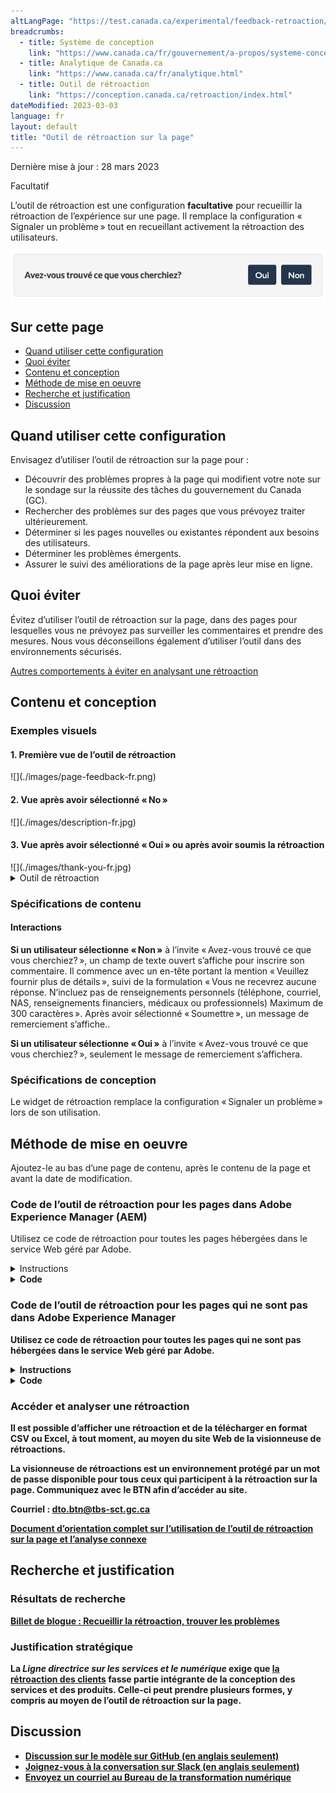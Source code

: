```yaml
---
altLangPage: "https://test.canada.ca/experimental/feedback-retroaction/page-feedback.html"
breadcrumbs:
  - title: Système de conception
    link: "https://www.canada.ca/fr/gouvernement/a-propos/systeme-conception.html"
  - title: Analytique de Canada.ca
    link: "https://www.canada.ca/fr/analytique.html"
  - title: Outil de rétroaction
    link: "https://conception.canada.ca/retroaction/index.html"
dateModified: 2023-03-03
language: fr
layout: default
title: "Outil de rétroaction sur la page"
---
```


<p class="small">Dernière mise à jour : 28 mars 2023</p>

<p><span class="label label-warning">Facultatif</span></p>

L’outil de rétroaction est une configuration **facultative** pour recueillir la rétroaction de l’expérience sur une page. Il remplace la configuration « Signaler un problème » tout en recueillant activement la rétroaction des utilisateurs.

![Un titre intitulé "Avez-vous trouvé ce que vous cherchiez ?", suivi d'options permettant de sélectionner oui ou non.](./images/page-feedback-fr.png)

## Sur cette page

*   [Quand utiliser cette configuration](#quand-utiliser-cette-configuration)
*   [Quoi éviter](#quoi-éviter)
*   [Contenu et conception](#contenu-et-conception)
*   [Méthode de mise en oeuvre](#méthode)
*   [Recherche et justification](#recherche)
*   [Discussion](#discussion)


## Quand utiliser cette configuration

Envisagez d’utiliser l’outil de rétroaction sur la page pour :

* Découvrir des problèmes propres à la page qui modifient votre note sur le sondage sur la réussite des tâches du gouvernement du Canada (GC).
* Rechercher des problèmes sur des pages que vous prévoyez traiter ultérieurement.
* Déterminer si les pages nouvelles ou existantes répondent aux besoins des utilisateurs.
* Déterminer les problèmes émergents.
* Assurer le suivi des améliorations de la page après leur mise en ligne.


## Quoi éviter

Évitez d’utiliser l’outil de rétroaction sur la page, dans des pages pour lesquelles vous ne prévoyez pas surveiller les commentaires et prendre des mesures. Nous vous déconseillons également d’utiliser l’outil dans des environnements sécurisés.

[Autres comportements à éviter en analysant une rétroaction](https://conception.canada.ca/retroaction/quand.html)

## Contenu et conception

<h3>Exemples visuels</h3>

<h4>1. Première vue de l’outil de rétroaction</h4>
![](./images/page-feedback-fr.png)

<h4>2. Vue après avoir sélectionné « No »</h4>
![](./images/description-fr.jpg)

<h4>3. Vue après avoir sélectionné « Oui » ou après avoir soumis la rétroaction</h4>
![](./images/thank-you-fr.jpg)


<details>
<summary>Outil de rétroaction</summary>

<p>Un en-tête portant la mention « Avez-vous trouvé ce que vous cherchiez? », suivi des options de choix « oui » ou « non ».</p>

<p>Un en-tête portant la mention « Veuillez fournir plus de détails », suivi de la formulation « Vous ne recevrez aucune réponse. N’incluez pas de renseignements personnels (téléphone, courriel, NAS, renseignements financiers, médicaux ou professionnels) Maximum de 300 caractères », et d’un champ de texte pour fournir plus de détails.</p>

<p>Un en-tête portant la mention « Merci de votre rétroaction! »</p>
</details>


<h3>Spécifications de contenu</h3>



<h4>Interactions</h4>
<p><strong>Si un utilisateur sélectionne « Non »</strong> à l’invite « Avez-vous trouvé ce que vous cherchiez? », un champ de texte ouvert s’affiche pour inscrire son commentaire. Il commence avec un en-tête portant la mention « Veuillez fournir plus de détails », suivi de la formulation « Vous ne recevrez aucune réponse.
N’incluez pas de renseignements personnels (téléphone, courriel, NAS, renseignements financiers, médicaux ou professionnels) Maximum de 300 caractères ».
Après avoir sélectionné « Soumettre », un message de remerciement s’affiche..</p>

<p><strong>Si un utilisateur sélectionne « Oui »</strong> à l’invite « Avez-vous trouvé ce que vous cherchiez? », seulement le message de remerciement s’affichera.</p>


<h3>Spécifications de conception</h3>
<p>Le widget de rétroaction remplace la configuration « Signaler un problème » lors de son utilisation.</p>



<a id="méthode"></a>
<h2>Méthode de mise en oeuvre</h2>

<p>Ajoutez-le au bas d’une page de contenu, après le contenu de la page et avant la date de modification. </p>

<div class="wb-eqht">
<div class="row">
<div class="col-md-12">

<h3>Code de l’outil de rétroaction pour les pages dans Adobe Experience Manager (AEM) </h3>
<p>Utilisez ce code de rétroaction pour toutes les pages hébergées dans le service Web géré par Adobe.</p>


<details>
<summary>Instructions</summary>
<ol class="lst-spcd">

<li>Ajoutez un composant HTML générique au bas du contenu principal. Utilisez le code HTML (ci-dessous) comme référence. Il s’agira de la section « Avez-vous trouvé ce que vous cherchiez? » et « Partagez cette page ».</li>

<li>Mettez à jour les valeurs des champs de saisie masqués, avec les renseignements propres à votre mise en œuvre. Voici l’utilité de ces champs masqués :</li>

    <ul>
    <li>Institution (le sigle de votre ministère) – obligatoire</li>
    <li>Thème – obligatoire</li>
    <li>Section (une section du site Web) – obligatoire, mais elle peut être laissée en blanc</li>
    <li>Titre de la page – obligatoire</li>
    </ul>

<p><strong><span class="bg-warning">Remarque importante! </span></strong> Les valeurs associées à l’institution, au thème et à la section doivent être IDENTIQUES en anglais et en français. </p>

<li>Enregistrez et publiez vos changements!</li>

<li><strong>Exclusivement aux fins des projets pilotes d’apprentissage machine : Indiquez au Bureau de la transformation numérique (BTN) les adresses URL auxquelles on a ajouté l’outil de rétroaction.</li>

<li><strong>Pour tous les projets pilotes : Mentionnez au BTN si vous ajoutez une nouvelle section ou un nouveau thème, afin que nous puissions ajouter ces filtres dans la visionneuse de rétroactions.</li>

</ol>
</details>                            


<details>
<summary>Code</summary>

<pre class="prettyprint"><code>

  &lt;div class=&quot;row row-no-gutters mrgn-tp-xl&quot;&gt;
      &lt;div class=&quot;col-sm-7 col-lg-6&quot;&gt;
          &lt;section class=&quot;gc-pg-hlpfl provisional&quot;&gt;
              &lt;div class=&quot;well mrgn-bttm-0&quot;&gt;
                  &lt;form id=&quot;gc-pg-hlpfl-frm&quot; action=&quot;/gc/services/generateemail&quot; method=&quot;post&quot; autocomplete=&quot;off&quot; class=&quot;provisional wb-postback&quot; data-wb-postback=&quot;{&quot;success&quot;:&quot;.gc-pg-hlpfl-thnk&quot;,&quot;content&quot;:&quot;#gc-pg-hlpfl-frm&quot;}&quot;&gt;
  &lt;input type=&quot;hidden&quot; name=&quot;institutionopt&quot; value=&quot;Institution - required - must use same acronym value EN and FR&quot;&gt;
  &lt;input type=&quot;hidden&quot; name=&quot;themeopt&quot; value=&quot;Theme - required - must use same value EN and FR&quot;&gt;
  &lt;input type=&quot;hidden&quot; name=&quot;sectionopt&quot; value=&quot;Section - required but can be blank - same value EN and FR&quot;&gt;
  &lt;input type=&quot;hidden&quot; name=&quot;pageTitle&quot; value=&quot;Page title (EN) - required&quot;&gt;
                  &lt;input type=&quot;hidden&quot; name=&quot;emailTemplate&quot; value=&quot;servcan/gc-pagesuccessen&quot;&gt;
                      &lt;div class=&quot;gc-pg-hlpfl-btn&quot;&gt;
                          &lt;div class=&quot;row row-no-gutters&quot;&gt;
                              &lt;div class=&quot;col-xs-12 col-sm-7 mrgn-tp-sm&quot;&gt;
                                  &lt;h2 class=&quot;mrgn-tp-sm h5&quot;&gt;Avez-vous trouvé ce que vous cherchiez?&lt;/h2&gt;
                              &lt;/div&gt;
                              &lt;div class=&quot;col-xs-8 col-sm-5 text-right&quot;&gt;
                                  &lt;button type=&quot;submit&quot; name=&quot;helpful&quot; value=&quot;Yes&quot; class=&quot;btn btn-primary&quot; data-gc-analytics-wtph&gt;Oui&lt;/button&gt;
                                  &lt;button type=&quot;button&quot; class=&quot;btn btn-primary mrgn-lft-sm nojs-hide&quot; data-wb-doaction=&quot;[                                    {&quot;action&quot;:&quot;removeClass&quot;,&quot;source&quot;:&quot;.gc-pg-hlpfl-no&quot;,&quot;class&quot;:&quot;nojs-show&quot;},
                                      {&quot;action&quot;:&quot;addClass&quot;,&quot;source&quot;:&quot;.gc-pg-hlpfl-btn&quot;,&quot;class&quot;:&quot;hide&quot;}
                                  ]&quot; data-gc-analytics-wtph-no&gt;Non&lt;/button&gt;
                              &lt;/div&gt;
                          &lt;/div&gt;
                      &lt;/div&gt;
                      &lt;p class=&quot;h3 hidden nojs-show&quot;&gt;Sinon, dites nous pourquoi&nbsp;:&lt;/p&gt;
                      &lt;div class=&quot;gc-pg-hlpfl-no nojs-show&quot;&gt;
                          &lt;fieldset&gt;
                              &lt;legend class=&quot;h4 mrgn-tp-0 mrgn-bttm-md&quot;&gt;Qu’est-ce qui n’allait pas?&lt;/legend&gt;

  &lt;div class=&quot;radio&quot;&gt;
  &lt;label for=&quot;problem1&quot;&gt;
  &lt;input name=&quot;problem&quot; id=&quot;problem1&quot; type=&quot;radio&quot; value=&quot;Je ne peux pas trouver l’information&quot; data-gc-analytics-wtph-value=&quot;I can't find the information-Je ne peux pas trouver l'information&quot; data-gc-analytics-collect=&quot;notPrivate&quot;&gt;Je ne peux pas &lt;strong&gt;trouver&lt;/strong&gt; l’information
  &lt;/label&gt;
  &lt;/div&gt;

  &lt;div class=&quot;radio&quot;&gt;
  &lt;label for=&quot;problem2&quot;&gt;
  &lt;input name=&quot;problem&quot; id=&quot;problem2&quot; type=&quot;radio&quot; value=&quot;L'information est difficile à comprendre&quot; data-gc-analytics-wtph-value=&quot;The information is hard to understand-L'information est difficile à comprendre&quot; data-gc-analytics-collect=&quot;notPrivate&quot;&gt; L'information est difficile à  &lt;strong&gt;comprendre&lt;/strong&gt;
  &lt;/label&gt;
  &lt;/div&gt;

  &lt;div class=&quot;radio&quot;&gt;
  &lt;label for=&quot;problem3&quot;&gt;
  &lt;input name=&quot;problem&quot; id=&quot;problem3&quot; type=&quot;radio&quot; value=&quot;Il y avait une erreur / quelque chose ne fonctionnait pas&quot; data-gc-analytics-wtph-value=&quot;There was an error or something didn't work-Il y avait une erreur ou quelque chose ne fonctionnait pas&quot; data-gc-analytics-collect=&quot;notPrivate&quot;&gt; Il y avait une erreur / quelque chose  &lt;strong&gt;ne fonctionnait pas&lt;/strong&gt;
  &lt;/label&gt;
  &lt;/div&gt;
                             &lt;div class=&quot;radio&quot;&gt;
                                  &lt;label for=&quot;problem4&quot;&gt;
                                      &lt;input name=&quot;problem&quot; id=&quot;problem4&quot; type=&quot;radio&quot; value=&quot;Autre raison&quot; data-gc-analytics-wtph-value=&quot;Other reason-Autre raison&quot; data-gc-analytics-collect=&quot;notPrivate&quot;&gt;
                                      Autre raison
                                  &lt;/label&gt;
                             &lt;/div&gt;
                          &lt;/fieldset&gt;
                          &lt;label for=&quot;problem6&quot; class=&quot;mrgn-bttm-0&quot;&gt;Veuillez fournir plus de détails&lt;/label&gt;
                          &lt;p class=&quot;small&quot;&gt;
                              &lt;strong&gt;Vous ne recevrez aucune réponse. N'incluez pas de renseignements personnels (téléphone, courriel, NAS, renseignements financiers, médicaux ou professionnels.&lt;/strong&gt;
                              &lt;br&gt;
                              &lt;span class=&quot;small&quot;&gt;Maximum de 300 caractères&lt;/span&gt;
                          &lt;/p&gt;
                          &lt;textarea id=&quot;problem6&quot; name=&quot;details&quot; class=&quot;full-width&quot; maxlength=&quot;300&quot;&gt;&lt;/textarea&gt;
                          &lt;button type=&quot;submit&quot; name=&quot;helpful&quot; value=&quot;No&quot; class=&quot;btn btn-primary mrgn-tp-md mrgn-bttm-sm&quot; data-gc-analytics-wtph-submit&gt;Soumettre&lt;/button&gt;
                      &lt;/div&gt;
                      &lt;input type=&quot;hidden&quot; name=&quot;problem&quot; value=&quot;&quot;&gt;
                  &lt;/form&gt;
                  &lt;div class=&quot;gc-pg-hlpfl-thnk hide&quot;&gt;
                      &lt;p class=&quot;h6 mrgn-tp-sm mrgn-bttm-sm&quot;&gt;&lt;span class=&quot;far fa-check-circle text-success mrgn-rght-sm&quot; aria-hidden=&quot;true&quot;&gt;&lt;/span&gt; Merci de vos commentaires&lt;/p&gt;
                  &lt;/div&gt;
              &lt;/div&gt;
          &lt;/section&gt;
      &lt;/div&gt;
      &lt;div class=&quot;col-sm-3 col-sm-offset-1 col-lg-offset-3&quot;&gt;
          &lt;div class=&quot;wb-share&quot; data-wb-share=&quot;{&quot;pnlId&quot;:&quot;pnlShrPg&quot;, &quot;lnkClass&quot;: &quot;btn btn-default btn-block mrgn-tp-md&quot;}&quot;&gt;&lt;/div&gt;
      &lt;/div&gt;
  &lt;/div&gt;


</code></pre>
</details>
</div>

<div class="col-md-12">
<h3>Code de l’outil de rétroaction pour les pages qui ne sont pas dans Adobe Experience Manager</h3>
<p>Utilisez ce code de rétroaction pour toutes les pages qui ne sont pas hébergées dans le service Web géré par Adobe.</p>

<details>
<summary>Instructions</summary>
<ol class="lst-spcd">
<li>Insérez ce code HTML là où se trouvent les formulations « Avez-vous trouvé ce que vous cherchiez? » et « Partagez cette page ».</li>

<li>Mettez à jour les valeurs des champs de saisie masqués, avec les renseignements propres à votre mise en œuvre. Voici l’utilité de ces champs masqués :</li>
<ul>
<li>Institution (le sigle de votre ministère) – obligatoire</li>
<li>Thème – obligatoire</li>
<li>Section (une section du site Web) – obligatoire, mais elle peut être laissée en blanc</li>
<li>Titre de la page – obligatoire</li>
<li>Page de soumission (adresse URL) – obligatoire</li>
<li>Langue de la page (utilisez EN ou FR) – obligatoire</li>
</ul>

<p><strong><span class="bg-warning">Remarque importante!  </span></strong> Les valeurs associées à l’institution, au thème et à la section doivent être IDENTIQUES en anglais et en français. </p>

<li>Ajoutez le JavaScript juste au-dessus du marqueur de fermeture /body</li>

<li>4.	Lorsqu’une personne soumet un commentaire, un crochet et un message de remerciement s’affichent. Si le crochet ne s’affiche pas, il faudra peut-être ajouter une référence à votre catalogue d’icônes Font Awesome dans votre en-tête de page.</li>

<pre class="prettyprint"><code>
&lt;link rel=&quot;stylesheet&quot; href=&quot;https://use.fontawesome.com/releases/v5.8.1/css/all.css&quot; integrity=&quot;sha384-50oBUHEmvpQ+1lW4y57PTFmhCaXp0ML5d60M1M7uH2+nqUivzIebhndOJK28anvf&quot; crossorigin=&quot;anonymous&quot; /&gt;&lt;/li&gt;
 </code></pre>

<li><strong>Exclusivement aux fins des projets pilotes d’apprentissage machine :</strong> Indiquez au Bureau de la transformation numérique (BTN) les adresses URL auxquelles on a ajouté l’outil de rétroaction.</li>

<li><strong>6.	Pour tous les projets pilotes :</strong> Mentionnez au BTN si vous ajoutez une nouvelle section ou un nouveau thème, afin que nous puissions ajouter ces filtres dans la visionneuse de rétroactions.</li>

</ol>
</details>

<details>
 <summary>Code</summary>
 <pre class="prettyprint"><code>
   &lt;!-- START PAGE FEEDBACK WIDGET --&gt;
   &lt;div class=&quot;row row-no-gutters mrgn-tp-xl&quot;&gt;
   &lt;div class=&quot;col-sm-7 col-lg-6&quot;&gt;
      &lt;section class=&quot;gc-pg-hlpfl provisional&quot;&gt;
         &lt;div class=&quot;well mrgn-bttm-0&quot;&gt;
            &lt;form id=&quot;gc-pg-hlpfl-frm&quot; action=&quot;#&quot; method=&quot;post&quot; autocomplete=&quot;off&quot;&gt;
               &lt;input type=&quot;hidden&quot; name=&quot;institutionopt&quot; value=&quot;Institution acronym - required - must use same value EN and FR&quot;&gt;
               &lt;input type=&quot;hidden&quot; name=&quot;themeopt&quot; value=&quot;Theme - required - must use same value EN and FR&quot;&gt;
               &lt;input type=&quot;hidden&quot; name=&quot;language&quot; value=&quot;Language - required - use EN or FR&quot;&gt;
               &lt;input type=&quot;hidden&quot; name=&quot;pageTitle&quot; value=&quot;Page title EN - required&quot;&gt;
               &lt;input type=&quot;hidden&quot; name=&quot;submissionPage&quot; value=&quot;Page URL - required&quot;&gt;
               &lt;input type=&quot;hidden&quot; name=&quot;sectionopt&quot; value=&quot;Section - required but can be blank - must use same value EN and FR&quot;&gt;
               &lt;input type=&quot;hidden&quot; id=&quot;helpful&quot; name=&quot;helpful&quot; value=&quot;Yes&quot;&gt;
               &lt;div class=&quot;gc-pg-hlpfl-btn&quot;&gt;
                  &lt;div class=&quot;row row-no-gutters&quot;&gt;
                     &lt;div class=&quot;col-xs-12 col-sm-7 mrgn-tp-sm&quot;&gt;
                        &lt;h2 class=&quot;mrgn-tp-sm h5&quot;&gt;Did you find what you were looking for?&lt;/h2&gt;
                     &lt;/div&gt;
                     &lt;div class=&quot;col-xs-8 col-sm-5 text-right&quot;&gt;
                        &lt;button id=&quot;btnyes&quot; type=&quot;submit&quot; value=&quot;Yes&quot; class=&quot;btn btn-primary&quot;&gt;Yes&lt;/button&gt;
                        &lt;button id=&quot;btnno&quot; type=&quot;button&quot; class=&quot;btn btn-primary mrgn-lft-sm nojs-hide&quot;&gt;No&lt;/button&gt;
                     &lt;/div&gt;
                  &lt;/div&gt;
               &lt;/div&gt;
               &lt;p class=&quot;h3 hidden nojs-show&quot;&gt;If not, tell us why:&lt;/p&gt;
               &lt;div class=&quot;gc-pg-hlpfl-no nojs-show&quot;&gt;
                  &lt;fieldset&gt;
                     &lt;legend class=&quot;h4 mrgn-tp-0 mrgn-bttm-md&quot;&gt;What was wrong?&lt;/legend&gt;
                     &lt;div class=&quot;radio&quot;&gt;
                        &lt;label for=&quot;problem1&quot;&gt;
                        &lt;input name=&quot;problem&quot; id=&quot;problem1&quot; type=&quot;radio&quot; value=&quot;I can't find the information&quot; data-gc-analytics-wtph-value=&quot;I can't find the information-Je ne peux pas trouver l'information&quot; data-gc-analytics-collect=&quot;notPrivate&quot;&gt;
                        I can't &lt;strong&gt;find&lt;/strong&gt; the information
                        &lt;/label&gt;
                     &lt;/div&gt;
                     &lt;div class=&quot;radio&quot;&gt;
                        &lt;label for=&quot;problem2&quot;&gt;
                        &lt;input name=&quot;problem&quot; id=&quot;problem2&quot; type=&quot;radio&quot; value=&quot;The information is hard to understand&quot; data-gc-analytics-wtph-value=&quot;The information is hard to understand-L'information est difficile à comprendre&quot; data-gc-analytics-collect=&quot;notPrivate&quot;&gt;
                        The information is hard to &lt;strong&gt;understand&lt;/strong&gt;
                        &lt;/label&gt;
                     &lt;/div&gt;
                     &lt;div class=&quot;radio&quot;&gt;
                        &lt;label for=&quot;problem3&quot;&gt;
                        &lt;input name=&quot;problem&quot; id=&quot;problem3&quot; type=&quot;radio&quot; value=&quot;There was an error / something didn't work&quot; data-gc-analytics-wtph-value=&quot;There was an error or something didn't work-Il y avait une erreur ou quelque chose ne fonctionnait pas&quot; data-gc-analytics-collect=&quot;notPrivate&quot;&gt;
                        There was an error or something &lt;strong&gt;didn't work&lt;/strong&gt;
                        &lt;/label&gt;
                     &lt;/div&gt;
                     &lt;div class=&quot;radio&quot;&gt;
                        &lt;label for=&quot;problem4&quot;&gt;
                        &lt;input name=&quot;problem&quot; id=&quot;problem4&quot; type=&quot;radio&quot; value=&quot;Other reason&quot; data-gc-analytics-wtph-value=&quot;Other reason-Autre raison&quot; data-gc-analytics-collect=&quot;notPrivate&quot;&gt;
                        Other reason
                        &lt;/label&gt;
                     &lt;/div&gt;
                  &lt;/fieldset&gt;
                  &lt;label for=&quot;problem6&quot; class=&quot;mrgn-bttm-0&quot;&gt;Please provide more details&lt;/label&gt;
                  &lt;p class=&quot;small&quot;&gt;
                     &lt;strong&gt;You will not receive a reply. Don't include personal information (telephone, email, SIN, financial, medical, or work details).&lt;/strong&gt;
                     &lt;br&gt;
                     &lt;span class=&quot;small&quot;&gt;Maximum 300 characters&lt;/span&gt;
                  &lt;/p&gt;
                  &lt;textarea id=&quot;problem6&quot; name=&quot;details&quot; class=&quot;full-width&quot; maxlength=&quot;300&quot;&gt;&lt;/textarea&gt;
                  &lt;button type=&quot;submit&quot; value=&quot;No&quot; class=&quot;btn btn-primary mrgn-tp-md mrgn-bttm-sm&quot;&gt;Submit&lt;/button&gt;
               &lt;/div&gt;
            &lt;/form&gt;
            &lt;div class=&quot;gc-pg-hlpfl-thnk hide&quot;&gt;
               &lt;p class=&quot;h6 mrgn-tp-sm mrgn-bttm-sm&quot;&gt;&lt;span class=&quot;far fa-check-circle text-success mrgn-rght-sm&quot; aria-hidden=&quot;true&quot;&gt;&lt;/span&gt; Thank you for your feedback&lt;/p&gt;
            &lt;/div&gt;
         &lt;/div&gt;
      &lt;/section&gt;
   &lt;/div&gt;
   &lt;div class=&quot;col-sm-3 col-sm-offset-1 col-lg-offset-3&quot;&gt;
      &lt;div class=&quot;wb-share&quot; data-wb-share=&quot;{&quot;pnlId&quot;:&quot;pnlShrPg&quot;, &quot;lnkClass&quot;: &quot;btn btn-default btn-block mrgn-tp-md&quot;}&quot;&gt;&lt;/div&gt;
   &lt;/div&gt;
   &lt;/div&gt;
   &lt;!-- END PAGE FEEDBACK WIDGET --&gt;
   &lt;!-- START SCRIPT PAGE FEEDBACK WIDGET --&gt;
   &lt;script&gt;
   $(document).on(&quot;wb-ready.wb&quot;, function() {
      $(&quot;#btnno&quot;).click(function(e) {
          $(&quot;.gc-pg-hlpfl-no&quot;).removeClass(&quot;nojs-show&quot;);
          $(&quot;.gc-pg-hlpfl-btn&quot;).addClass(&quot;hide&quot;);
          $(&quot;#helpful&quot;).val(&quot;No&quot;);
      });
      $(&quot;#gc-pg-hlpfl-frm&quot;).submit(function(e) {
          e.preventDefault();
          $(&quot;.gc-pg-hlpfl-thnk&quot;).removeClass(&quot;hide&quot;);
          $(&quot;#gc-pg-hlpfl-frm&quot;).addClass(&quot;hide nojs-show&quot;);
          $.ajax({
              url: 'https://pagesuccessemailqueue.azurewebsites.net/api/QueueProblemForm',
              type: 'POST',
              dataType: 'text',
              data: $('form#gc-pg-hlpfl-frm').serialize(),
              success: function(data) {},
              error: function(xhr, status, err) {
                  console.log(xhr.responseText);
              }
          });
      });
   });
   &lt;/script&gt;
   &lt;!-- END SCRIPT PAGE FEEDBACK WIDGET --&gt;

 </code></pre>
 </details>



</div>                  
</div>            
</div>


<h3 id="analyser">Accéder et analyser une rétroaction</h3>

<p>Il est possible d’afficher une rétroaction et de la télécharger en format CSV ou Excel, à tout moment, au moyen du site Web de la visionneuse de rétroactions.</p>

<p>La visionneuse de rétroactions est un environnement protégé par un mot de passe disponible pour tous ceux qui participent à la rétroaction sur la page. Communiquez avec le BTN afin d’accéder au site.
</p>

<p>Courriel : <a href="mailto:dto.btn@tbs-sct.gc.ca">dto.btn@tbs-sct.gc.ca</a></p>

<p><a href="https://conception.canada.ca/retroaction/index.html">Document d’orientation complet sur l’utilisation de l’outil de rétroaction sur la page et l’analyse connexe</a> <p>




<a id="recherche"></a>
<h2>Recherche et justification</h2>

<h3>Résultats de recherche</h3>
<p><a href="https://blogue.canada.ca/2020/10/09/recueillir-la-retroaction.html">Billet de blogue : Recueillir la rétroaction, trouver les problèmes</a></p>

<h3>Justification stratégique</h3>
<p>La <cite>Ligne directrice sur les services et le numérique</cite> exige que <a href="https://www.canada.ca/fr/gouvernement/systeme/gouvernement-numerique/ligne-directrice-services-numerique.html#ToC2_2">la rétroaction des clients</a> fasse partie intégrante de la conception des services et des produits. Celle-ci peut prendre plusieurs formes, y compris au moyen de l’outil de rétroaction sur la page.</p>




<a id="discussion"></a>
<h2>Discussion</h2>
<ul>
<li><a href="https://github.com/canada-ca/design-system-systeme-conception/issues">Discussion sur le modèle sur GitHub (en anglais seulement)</a></li>
<li><a href="https://design-gc-conception.slack.com/join/shared_invite/enQtODE1OTc5Mzg5NzQ4LWQ3MjZjMTdjMjk2ZTZmMTJjYWQ3ZmRiNDYwYjRmN2NjYzQyNjFlNDBlY2FkNWE1ODg2YjExY2QwZmVjN2MwMGM">Joignez-vous à la conversation sur Slack (en anglais seulement)</a></li>
<li><a href="mailto:dto.btn@tbs-sct.gc.ca">Envoyez un courriel au Bureau de la transformation numérique</a></li>
</ul>
